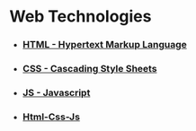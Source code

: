 # Web Technologies
* ### [HTML - Hypertext Markup Language](./html/README.md)
* ### [CSS - Cascading Style Sheets](./css/README.md)
* ### [JS - Javascript](./js/README.md)
* ### [Html-Css-Js](./html-css-js/README.md)